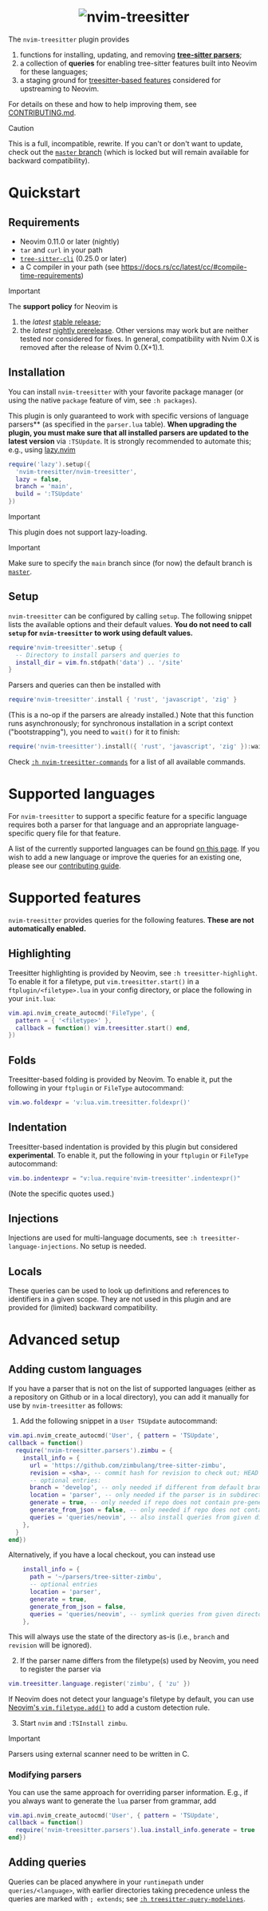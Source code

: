 <h1 align="center">
  <img src="https://github.com/nvim-treesitter/nvim-treesitter/assets/2361214/0513b223-c902-4f12-92ee-8ac4d8d6f41f" alt="nvim-treesitter">
</h1>

The `nvim-treesitter` plugin provides
1. functions for installing, updating, and removing [**tree-sitter parsers**](SUPPORTED_LANGUAGES.md);
2. a collection of **queries** for enabling tree-sitter features built into Neovim for these languages;
3. a staging ground for [treesitter-based features](#Supported-features) considered for upstreaming to Neovim.

For details on these and how to help improving them, see [CONTRIBUTING.md](./CONTRIBUTING.md).

>[!CAUTION]
> This is a full, incompatible, rewrite. If you can't or don't want to update, check out the [`master` branch](https://github.com/nvim-treesitter/nvim-treesitter/blob/master/README.md) (which is locked but will remain available for backward compatibility).

# Quickstart

## Requirements

- Neovim 0.11.0 or later (nightly)
- `tar` and `curl` in your path
- [`tree-sitter-cli`](https://github.com/tree-sitter/tree-sitter/blob/master/crates/cli/README.md) (0.25.0 or later)
- a C compiler in your path (see <https://docs.rs/cc/latest/cc/#compile-time-requirements>)

>[!IMPORTANT]
> The **support policy** for Neovim is
> 1. the _latest_ [stable release](https://github.com/neovim/neovim/releases/tag/stable);
> 2. the _latest_ [nightly prerelease](https://github.com/neovim/neovim/releases/tag/nightly).
> Other versions may work but are neither tested nor considered for fixes. In general, compatibility with Nvim 0.X is removed after the release of Nvim 0.(X+1).1.

## Installation

You can install `nvim-treesitter` with your favorite package manager (or using the native `package` feature of vim, see `:h packages`).

This plugin is only guaranteed to work with specific versions of language parsers** (as specified in the `parser.lua` table). **When upgrading the plugin, you must make sure that all installed parsers are updated to the latest version** via `:TSUpdate`.
It is strongly recommended to automate this; e.g., using [lazy.nvim](https://github.com/folke/lazy.nvim)

```lua
require('lazy').setup({
  'nvim-treesitter/nvim-treesitter',
  lazy = false,
  branch = 'main',
  build = ':TSUpdate'
})
```

>[!IMPORTANT]
> This plugin does not support lazy-loading.

>[!IMPORTANT]
> Make sure to specify the `main` branch since (for now) the default branch is [`master`](https://github.com/nvim-treesitter/nvim-treesitter/blob/master/README.md).

## Setup

`nvim-treesitter` can be configured by calling `setup`. The following snippet lists the available options and their default values. **You do not need to call `setup` for `nvim-treesitter` to work using default values.**

```lua
require'nvim-treesitter'.setup {
  -- Directory to install parsers and queries to
  install_dir = vim.fn.stdpath('data') .. '/site'
}
```

Parsers and queries can then be installed with

```lua
require'nvim-treesitter'.install { 'rust', 'javascript', 'zig' }
```

(This is a no-op if the parsers are already installed.) Note that this function runs asynchronously; for synchronous installation in a script context ("bootstrapping"), you need to `wait()` for it to finish:

```lua
require('nvim-treesitter').install({ 'rust', 'javascript', 'zig' }):wait(300000) -- wait max. 5 minutes
```

Check [`:h nvim-treesitter-commands`](doc/nvim-treesitter.txt) for a list of all available commands.

# Supported languages

For `nvim-treesitter` to support a specific feature for a specific language requires both a parser for that language and an appropriate language-specific query file for that feature.

A list of the currently supported languages can be found [on this page](SUPPORTED_LANGUAGES.md). If you wish to add a new language or improve the queries for an existing one, please see our [contributing guide](CONTRIBUTING.md).

# Supported features

`nvim-treesitter` provides queries for the following features. **These are not automatically enabled.**

## Highlighting

Treesitter highlighting is provided by Neovim, see `:h treesitter-highlight`. To enable it for a filetype, put `vim.treesitter.start()` in a `ftplugin/<filetype>.lua` in your config directory, or place the following in your `init.lua`:

```lua
vim.api.nvim_create_autocmd('FileType', {
  pattern = { '<filetype>' },
  callback = function() vim.treesitter.start() end,
})
```

## Folds

Treesitter-based folding is provided by Neovim. To enable it, put the following in your `ftplugin` or `FileType` autocommand:

```lua
vim.wo.foldexpr = 'v:lua.vim.treesitter.foldexpr()'
```

## Indentation

Treesitter-based indentation is provided by this plugin but considered **experimental**. To enable it, put the following in your `ftplugin` or `FileType` autocommand:

```lua
vim.bo.indentexpr = "v:lua.require'nvim-treesitter'.indentexpr()"
```

(Note the specific quotes used.)

## Injections

Injections are used for multi-language documents, see `:h treesitter-language-injections`. No setup is needed.

## Locals

These queries can be used to look up definitions and references to identifiers in a given scope. They are not used in this plugin and are provided for (limited) backward compatibility.

# Advanced setup

## Adding custom languages

If you have a parser that is not on the list of supported languages (either as a repository on Github or in a local directory), you can add it manually for use by `nvim-treesitter` as follows:

1. Add the following snippet in a `User TSUpdate` autocommand:

```lua
vim.api.nvim_create_autocmd('User', { pattern = 'TSUpdate',
callback = function()
  require('nvim-treesitter.parsers').zimbu = {
    install_info = {
      url = 'https://github.com/zimbulang/tree-sitter-zimbu',
      revision = <sha>, -- commit hash for revision to check out; HEAD if missing
      -- optional entries:
      branch = 'develop', -- only needed if different from default branch
      location = 'parser', -- only needed if the parser is in subdirectory of a "monorepo"
      generate = true, -- only needed if repo does not contain pre-generated `src/parser.c`
      generate_from_json = false, -- only needed if repo does not contain `src/grammar.json` either -- WARNING: requires `node` for tree-sitter-cli <0.26.0!
      queries = 'queries/neovim', -- also install queries from given directory
    },
  }
end})
```

Alternatively, if you have a local checkout, you can instead use

```lua
    install_info = {
      path = '~/parsers/tree-sitter-zimbu',
      -- optional entries
      location = 'parser',
      generate = true,
      generate_from_json = false,
      queries = 'queries/neovim', -- symlink queries from given directory
    },
```
This will always use the state of the directory as-is (i.e., `branch` and `revision` will be ignored).

2. If the parser name differs from the filetype(s) used by Neovim, you need to register the parser via

```lua
vim.treesitter.language.register('zimbu', { 'zu' })
```

If Neovim does not detect your language's filetype by default, you can use [Neovim's `vim.filetype.add()`](<https://neovim.io/doc/user/lua.html#vim.filetype.add()>) to add a custom detection rule.

3. Start `nvim` and `:TSInstall zimbu`.

>[!IMPORTANT]
> Parsers using external scanner need to be written in C.

### Modifying parsers

You can use the same approach for overriding parser information. E.g., if you always want to generate the `lua` parser from grammar, add

```lua
vim.api.nvim_create_autocmd('User', { pattern = 'TSUpdate',
callback = function()
  require('nvim-treesitter.parsers').lua.install_info.generate = true
end})
```

## Adding queries

Queries can be placed anywhere in your `runtimepath` under `queries/<language>`, with earlier directories taking precedence unless the queries are marked with `; extends`; see [`:h treesitter-query-modelines`](https://neovim.io/doc/user/treesitter.html#treesitter-query-modeline).
